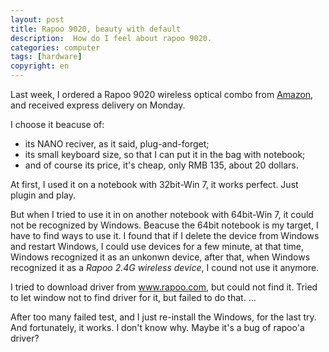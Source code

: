 ```yaml
---
layout: post
title: Rapoo 9020, beauty with default
description:  How do I feel about rapoo 9020.
categories: computer
tags: [hardware]
copyright: en
---
```


Last week, I ordered a Rapoo 9020 wireless optical combo from [Amazon](http://z.cn), and received express delivery on Monday.

I choose it beacuse of:

* its NANO reciver, as it said, plug-and-forget;
* its small keyboard size, so that I can put it in the bag with notebook;
* and of course its price, it's cheap, only RMB 135, about 20 dollars.

At first, I used it on a notebook with 32bit-Win 7, it works perfect. Just plugin and play.

But when I tried to use it in on another notebook with 64bit-Win 7, it could not be recognized by Windows. Beacuse the 64bit notebook is my target, I have to find ways to use it. I found that if I delete the device from Windows and restart Windows, I could use devices for a few minute, at that time, Windows recognized it as an unkonwn device, after that, when Windows recognized it as a <i>Rapoo 2.4G wireless device</i>, I cound not use it anymore.

I tried to download driver from www.rapoo.com, but could not find it. Tried to let window not to find driver for it, but failed to do that. ...

After too many failed test, and I just re-install the Windows, for the last try. And fortunately, it works. I don't know why. Maybe it's a bug of rapoo'a driver?
